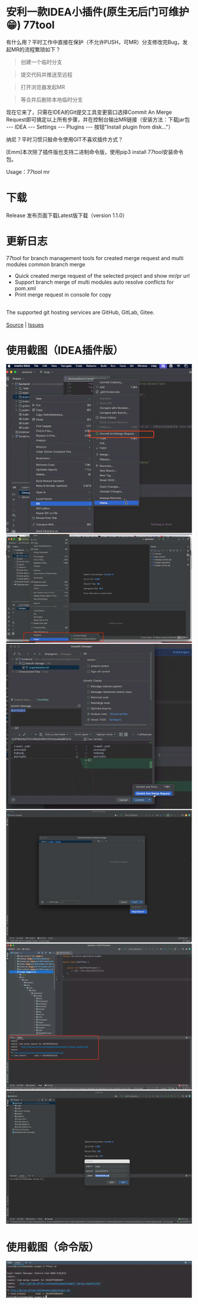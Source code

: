 
# 安利一款IDEA小插件(原生无后门可维护😁) 77tool

有什么用？平时工作中直接在保护（不允许PUSH，可MR）分支修改完Bug，发起MR的流程繁琐如下？

> 创建一个临时分支

> 提交代码并推送至远程

> 打开浏览器发起MR

> 等合并后删除本地临时分支

现在它来了，只需在IDEA的Git提交工具变更窗口选择Commit An Merge Request即可搞定以上所有步骤，并在控制台输出MR链接（安装方法：下载jar包 --- IDEA --- Settings --- Plugins --- 按钮"Install plugin from disk..."）

纳尼？平时习惯只敲命令使用GIT不喜欢插件方式？

[Emm]本次除了插件版也支持二进制命令版，使用pip3 install 77tool安装命令包。

Usage：77tool mr

# 下载
Release 发布页面下载Latest版下载（version 1.1.0）


# 更新日志
<!-- Plugin description -->
77tool for branch management tools for created merge request and multi modules common branch merge 
<ul>
<li>Quick created merge request of the selected project and show mr/pr url</li>
<li>Support branch merge of multi modules auto resolve conflicts for pom.xml</li>
<li>Print merge request in console for copy</li>
</ul>
<br/>
The supported git hosting services are GitHub, GitLab, Gitee.<br/><br/>
<a href="https://github.com/linrol/77tool">Source</a> |
<a href="https://github.com/linrol/77tool/issues">Issues</a>
<!-- Plugin description end -->

# 使用截图（IDEA插件版）
![](src/main/resources/images/main_menu_mr.jpg)
![](src/main/resources/images/menu.png)
![](src/main/resources/images/dialog_commit_mr.jpg)
![](src/main/resources/images/dialog_push_mr.png)
![](src/main/resources/images/console_reslult.png)
![](src/main/resources/images/dialog_merge.png)
# 使用截图（命令版）
![](src/main/resources/images/python_shell.png)


